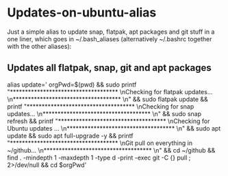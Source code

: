 # Updates-on-ubuntu-alias
Just a simple alias to update snap, flatpak, apt packages and git stuff in a one liner, which goes in ~/.bash_aliases (alternatively ~/.bashrc together with the other aliases):

## Updates all flatpak, snap, git and apt packages
alias update=' orgPwd=$(pwd) && sudo printf "************************************ \nChecking for flatpak updates... \n************************************ \n" && sudo flatpak update && printf "************************************ \nChecking for snap updates... \n************************************ \n" && sudo snap refresh && printf "************************************ \nChecking for Ubuntu updates ... \n************************************ \n" && sudo apt update && sudo apt full-upgrade -y && printf "************************************ \nGit pull on everything in ~/github... \n************************************ \n" && cd ~/github && find . -mindepth 1 -maxdepth 1 -type d -print -exec git -C {} pull \; 2>/dev/null && cd $orgPwd'

